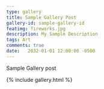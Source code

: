 ```yaml
---
type: gallery
title: Sample Gallery Post
gallery-id: sample-gallery-id
featimg: fireworks.jpg
description: My Sample Description
tags: Art
comments: true
date:   2032-01-01 12:00:00 -0500
---
```


Sample Gallery post

{% include gallery.html %}